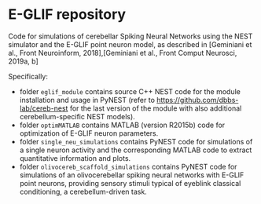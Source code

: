 # E-GLIF repository

Code for simulations of cerebellar Spiking Neural Networks using the NEST simulator and the E-GLIF point neuron model, as described in [Geminiani et al., Front Neuroinform, 2018],[Geminiani et al., Front Comput Neurosci, 2019a, b]

Specifically:
* folder `eglif_module` contains source C++ NEST code for the module installation and usage in PyNEST (refer to https://github.com/dbbs-lab/cereb-nest for the last version of the module with also additional cerebellum-specific NEST models).
* folder `optimMATLAB` contains MATLAB (version R2015b) code for optimization of E-GLIF neuron parameters.
* folder `single_neu_simulations` contains PyNEST code for simulations of a single neuron activity and the corresponding MATLAB code to extract quantitative information and plots.
* folder `olivocereb_scaffold_simulations` contains PyNEST code for simulations of an olivocerebellar spiking neural networks with E-GLIF point neurons, providing sensory stimuli typical of eyeblink classical conditioning, a cerebellum-driven task.

